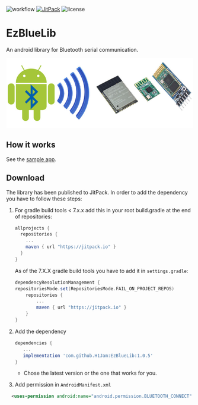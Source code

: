 ![workflow](https://github.com/H1Jam/EzBlueLib/actions/workflows/gradle.yml/badge.svg)
[![JitPack](https://jitpack.io/v/H1Jam/EzBlueLib.svg)](https://jitpack.io/#H1Jam/EzBlueLib)
![license](https://img.shields.io/github/license/H1Jam/EzBlueLib)
# EzBlueLib
An android library for Bluetooth serial communication.

![Modems](/docs/blemodems2.jpg)

## How it works

See the [sample app](https://github.com/H1Jam/EzBlueLib/tree/main/app/src/main/java/com/hjam/ezbluesampleapp).

## Download 

The library has been published to JitPack. In order to add the dependency you have to follow these steps:

1. For gradle build tools < 7.x.x add this in your root build.gradle at the end of repositories:

   ```groovy
   allprojects {
     repositories {
       ...
       maven { url "https://jitpack.io" }
     }
   }
   ```
	As of the 7.X.X gradle build tools you have to add it in `settings.gradle`:
	
	```groovy
	dependencyResolutionManagement {
    repositoriesMode.set(RepositoriesMode.FAIL_ON_PROJECT_REPOS)
		repositories {
			...
			maven { url "https://jitpack.io" }
		}
	}
	```
	
2. Add the dependency

     ```groovy
     dependencies {
		...
		implementation 'com.github.H1Jam:EzBlueLib:1.0.5'
     }
     ```
	 * Chose the latest version or the one that works for you.
 
3. Add permission in `AndroidManifest.xml` 

```xml
  <uses-permission android:name="android.permission.BLUETOOTH_CONNECT" />
```
